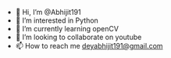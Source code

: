 - 👋 Hi, I’m @Abhijit191
- 👀 I’m interested in Python
- 🌱 I’m currently learning openCV
- 💞️ I’m looking to collaborate on youtube
- 📫 How to reach me deyabhijit191@gmail.com

<!---
Abhijit191/Abhijit191 is a ✨ special ✨ repository because its `README.md` (this file) appears on your GitHub profile.
You can click the Preview link to take a look at your changes.
--->
